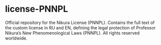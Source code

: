 # license-PNNPL
Official repository for the Nikura License (PNNPL).   Contains the full text of the custom license in RU and EN,   defining the legal protection of Professor Nikura’s New Phenomenological Laws (PNNPL).   All rights reserved worldwide.
